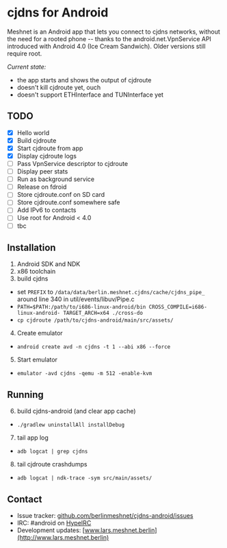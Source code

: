 cjdns for Android
=================

Meshnet is an Android app that lets you connect to cjdns networks, without the need for a rooted phone -- thanks to the android.net.VpnService API introduced with Android 4.0 (Ice Cream Sandwich). Older versions still require root.

*Current state:*
  - the app starts and shows the output of cjdroute
  - doesn't kill cjdroute yet, ouch
  - doesn't support ETHInterface and TUNInterface yet

TODO
----

- [x] Hello world
- [x] Build cjdroute
- [x] Start cjdroute from app
- [x] Display cjdroute logs
- [ ] Pass VpnService descriptor to cjdroute
- [ ] Display peer stats
- [ ] Run as background service
- [ ] Release on fdroid
- [ ] Store cjdroute.conf on SD card
- [ ] Store cjdroute.conf somewhere safe
- [ ] Add IPv6 to contacts
- [ ] Use root for Android < 4.0
- [ ] tbc

Installation
------------

1. Android SDK and NDK
2. x86 toolchain
3. build cjdns
  - set `PREFIX` to `/data/data/berlin.meshnet.cjdns/cache/cjdns_pipe_` around line 340 in util/events/libuv/Pipe.c
  - `PATH=$PATH:/path/to/i686-linux-android/bin CROSS_COMPILE=i686-linux-android- TARGET_ARCH=x64 ./cross-do`
  - `cp cjdroute /path/to/cjdns-android/main/src/assets/`
4. Create emulator
  - `android create avd -n cjdns -t 1 --abi x86 --force`
5. Start emulator
  - `emulator -avd cjdns -qemu -m 512 -enable-kvm`

Running
-------

6. build cjdns-android (and clear app cache)
  - `./gradlew uninstallAll installDebug`
7. tail app log
  - `adb logcat | grep cjdns`
8. tail cjdroute crashdumps
  - `adb logcat | ndk-trace -sym src/main/assets/`

Contact
-------

- Issue tracker: [github.com/berlinmeshnet/cjdns-android/issues](https://github.com/berlinmeshnet/cjdns-android/issues)
- IRC: #android on [HypeIRC](https://wiki.projectmeshnet.org/HypeIRC)
- Development updates: [www.lars.meshnet.berlin](http://www.lars.meshnet.berlin)
